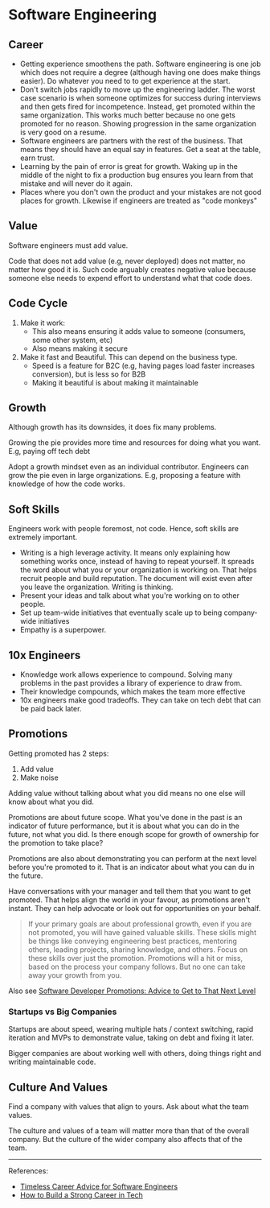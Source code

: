 
# Software Engineering

## Career

- Getting experience smoothens the path. Software engineering is one job which does not require a degree (although having one does make things easier). Do whatever you need to to get experience at the start.
- Don't switch jobs rapidly to move up the engineering ladder. The worst case scenario is when someone optimizes for success during interviews and then gets fired for incompetence.
  Instead, get promoted within the same organization. This works much better because no one gets promoted for no reason. Showing progression in the same organization is very good on a resume.
- Software engineers are partners with the rest of the business. That means they should have an equal say in features. Get a seat at the table, earn trust.
- Learning by the pain of error is great for growth. Waking up in the middle of the night to fix a production bug ensures you learn from that mistake and will never do it again.
- Places where you don't own the product and your mistakes are not good places for growth. Likewise if engineers are treated as "code monkeys"

## Value

Software engineers must add value.

Code that does not add value (e.g, never deployed) does not matter, no matter how good it is. Such code arguably creates negative value because someone else needs to expend effort to understand what that code does.

## Code Cycle

1. Make it work:
   - This also means ensuring it adds value to someone (consumers, some other system, etc)
   - Also means making it secure
2. Make it fast and Beautiful. This can depend on the business type.
   - Speed is a feature for B2C (e.g, having pages load faster increases conversion), but is less so for B2B
   - Making it beautiful is about making it maintainable

## Growth

Although growth has its downsides, it does fix many problems.

Growing the pie provides more time and resources for doing what you want. E.g, paying off tech debt

Adopt a growth mindset even as an individual contributor. Engineers can grow the pie even in large organizations. E.g, proposing a feature with knowledge of how the code works.

## Soft Skills

Engineers work with people foremost, not code. Hence, soft skills are extremely important.

- Writing is a high leverage activity. It means only explaining how something works once, instead of having to repeat yourself. It spreads the word about what you or your organization is working on. That helps recruit people and build reputation. The document will exist even after you leave the organization. Writing is thinking.
- Present your ideas and talk about what you're working on to other people.
- Set up team-wide initiatives that eventually scale up to being company-wide initiatives
- Empathy is a superpower.

## 10x Engineers

- Knowledge work allows experience to compound. Solving many problems in the past provides a library of experience to draw from.
- Their knowledge compounds, which makes the team more effective
- 10x engineers make good tradeoffs. They can take on tech debt that can be paid back later.

## Promotions

Getting promoted has 2 steps:

1. Add value
2. Make noise

Adding value without talking about what you did means no one else will know about what you did.

Promotions are about future scope. What you've done in the past is an indicator of future performance, but it is about what you can do in the future, not what you did. Is there enough scope for growth of ownership for the promotion to take place?

Promotions are also about demonstrating you can perform at the next level before you're promoted to it. That is an indicator about what you can du in the future.

Have conversations with your manager and tell them that you want to get promoted. That helps align the world in your favour, as promotions aren't instant. They can help advocate or look out for opportunities on your behalf.

> If your primary goals are about professional growth, even if you are not promoted, you will have gained valuable skills. These skills might be things like conveying engineering best practices, mentoring others, leading projects, sharing knowledge, and others. Focus on these skills over just the promotion. Promotions will a hit or miss, based on the process your company follows. But no one can take away your growth from you.

Also see [Software Developer Promotions: Advice to Get to That Next Level](https://blog.pragmaticengineer.com/software-engineering-promotions/)

### Startups vs Big Companies

Startups are about speed, wearing multiple hats / context switching, rapid iteration and MVPs to demonstrate value, taking on debt and fixing it later.

Bigger companies are about working well with others, doing things right and writing maintainable code.

## Culture And Values

Find a company with values that align to yours. Ask about what the team values.

The culture and values of a team will matter more than that of the overall company. But the culture of the wider company also affects that of the team.

---

References:

- [Timeless Career Advice for Software Engineers](https://lbacaj.gumroad.com/l/career-advice-for-engineers)
- [How to Build a Strong Career in Tech](https://www.linkedin.com/pulse/how-build-strong-career-tech-thiago-ghisi/)
